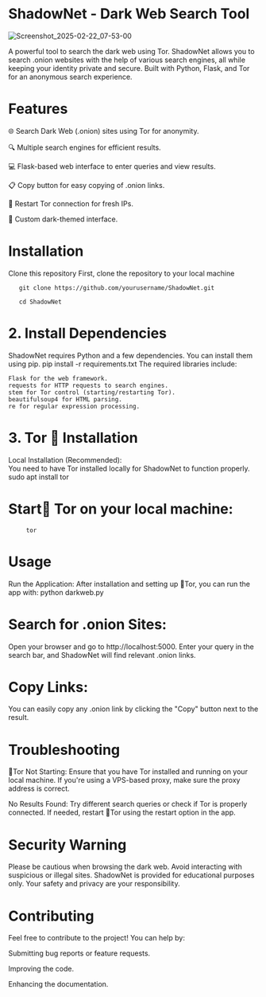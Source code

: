 # ShadowNet - Dark Web Search Tool

  ![Screenshot_2025-02-22_07-53-00](https://github.com/user-attachments/assets/6ac9855f-ba83-4e85-b48a-e3504f278bcf)

  A powerful tool to search the dark web using Tor. ShadowNet allows you to search .onion websites with the help of various search engines, all while keeping your identity private and secure. Built with Python, 
  Flask, and Tor for an anonymous search experience.


  # Features
   🌐 Search Dark Web (.onion) sites using Tor for anonymity.
   
   🔍 Multiple search engines for efficient results.
   
   💻 Flask-based web interface to enter queries and view results.
   
   📋 Copy button for easy copying of .onion links.
   
   🔄 Restart Tor connection for fresh IPs.
   
   🎨 Custom dark-themed interface.
# Installation
   Clone this repository
   First, clone the repository to your local machine
   

       git clone https://github.com/yourusername/ShadowNet.git
   
       cd ShadowNet
   # 2. Install Dependencies
   ShadowNet requires Python and a few dependencies. You can install them using pip.
        pip install -r requirements.txt
   The required libraries include:

    Flask for the web framework.
    requests for HTTP requests to search engines.
    stem for Tor control (starting/restarting Tor).
    beautifulsoup4 for HTML parsing.
    re for regular expression processing.
   # 3. Tor 🧅 Installation
   Local Installation (Recommended):   
   You need to have Tor installed locally for ShadowNet to function properly.
         sudo apt install tor
# Start🧅 Tor on your local machine:
         tor
# Usage
Run the Application:
After installation and setting up 🧅Tor, you can run the app with:
       python darkweb.py
# Search for .onion Sites:
Open your browser and go to http://localhost:5000. Enter your query in the search bar, and ShadowNet will find relevant .onion links.

# Copy Links:
You can easily copy any .onion link by clicking the "Copy" button next to the result.

# Troubleshooting

🧅Tor Not Starting: Ensure that you have Tor installed and running on your local machine. If you're using a VPS-based proxy, make sure the proxy address is correct.

No Results Found: Try different search queries or check if Tor is properly connected. If needed, restart 🧅Tor using the restart option in the app.

# Security Warning
Please be cautious when browsing the dark web. Avoid interacting with suspicious or illegal sites. ShadowNet is provided for educational purposes only. Your safety and privacy are your responsibility.

# Contributing
Feel free to contribute to the project! You can help by:

Submitting bug reports or feature requests.

Improving the code.

Enhancing the documentation. 
